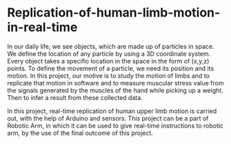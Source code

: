 # Replication-of-human-limb-motion-in-real-time
In our daily life, we see objects, which are made up of particles in space. We define the location of any particle by using a 3D coordinate system. Every object takes a specific location in the space in the form of (x,y,z) points. To define the movement of a particle, we need its position and its motion.
In this project, our motive is to study the motion of limbs and to replicate that motion in software and to measure muscular stress value from the signals generated by the muscles of the hand while picking up a weight. Then to infer a result from these collected data.

In this project, real-time replication of human upper limb motion is carried out, with the help of Arduino and sensors. This project can be a part of Robotic Arm, in which it can be used to give real-time instructions to robotic arm, by the use of the final outcome of this project.

